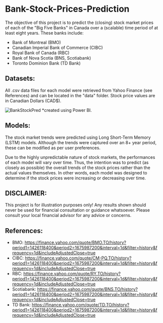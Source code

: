 # Bank-Stock-Prices-Prediction

The objective of this project is to predict the (closing) stock market prices of each of the "Big Five Banks" in Canada over a (scalable) time period of at least eight years. These banks include:

- Bank of Montreal (BMO)
- Canadian Imperial Bank of Commerce (CIBC)
- Royal Bank of Canada (RBC)
- Bank of Nova Scotia (BNS, Scotiabank)
- Toronto Dominion Bank (TD Bank)

## Datasets:

All .csv data files for each model were retrieved from Yahoo Finance (see References) and can be located in the "data" folder. Stock price values are in Canadian Dollars (CAD$).

![BankStockPred](https://user-images.githubusercontent.com/59748085/225675351-26226eaf-27f5-4f14-b9fe-dfb2022976ef.JPG)
*created using Power BI.

## Models:

The stock market trends were predicted using Long Short-Term Memory (LSTM) models. Although the trends were captured over an 8+ year period, these can be modified as per user preferences.

Due to the highly unpredictable nature of stock markets, the performances of each model will vary over time. Thus, the intention was to predict (as closely as possible) the overall trends of the stock prices rather than the actual values themselves. In other words, each model was designed to determine if the stock prices were increasing or decreasing over time.

## DISCLAIMER:

This project is for illustration purposes only! Any results shown should never be used for financial consultation or guidance whatsoever. Please consult your local financial advisor for any advice or concerns.

## References:

- BMO: https://finance.yahoo.com/quote/BMO.TO/history?period1=1426118400&period2=1675987200&interval=1d&filter=history&frequency=1d&includeAdjustedClose=true
- CIBC: https://finance.yahoo.com/quote/CM-PQ.TO/history?period1=1426118400&period2=1675987200&interval=1d&filter=history&frequency=1d&includeAdjustedClose=true
- RBC: https://finance.yahoo.com/quote/RY.TO/history?period1=1426118400&period2=1675987200&interval=1d&filter=history&frequency=1d&includeAdjustedClose=true
- Scotiabank: https://finance.yahoo.com/quote/BNS.TO/history?period1=1426118400&period2=1675987200&interval=1d&filter=history&frequency=1d&includeAdjustedClose=true
- TD Bank: https://finance.yahoo.com/quote/TD.TO/history?period1=1426118400&period2=1675987200&interval=1d&filter=history&frequency=1d&includeAdjustedClose=true
